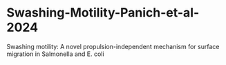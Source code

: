 # Swashing-Motility-Panich-et-al-2024
Swashing motility: A novel propulsion-independent mechanism for surface migration in Salmonella and E. coli

